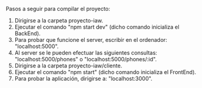 Pasos a seguir para compilar el proyecto:

1. Dirigirse a la carpeta proyecto-iaw.
2. Ejecutar el comando "npm start dev" (dicho comando inicializa el BackEnd).
3. Para probar que funcione el server, escribir en el ordenador: "localhost:5000".
4. Al server se le pueden efectuar las siguientes consultas: "localhost:5000/phones" o "localhost:5000/phones/:id".
5. Dirigirse a la carpeta proyecto-iaw/cliente.
6. Ejecutar el comando "npm start" (dicho comando inicializa el FrontEnd).
7. Para probar la aplicación, dirigirse a: "localhost:3000".
